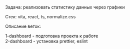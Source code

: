 Задача: реализовать статистику данных через графики

Стек: vita, react, ts, normalize.css

Описание веток:

1-dashboard - подготовка проекта к работе  
2-dashboard - установка prettier, eslint